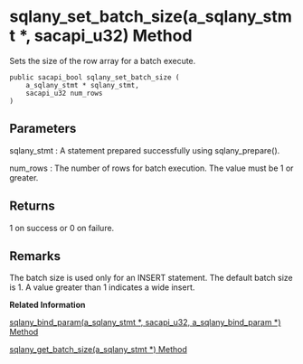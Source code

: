 <!-- loio9d03e65da7d31014bce4c3c442b5837b -->

# sqlany\_set\_batch\_size\(a\_sqlany\_stmt \*, sacapi\_u32\) Method

Sets the size of the row array for a batch execute.



```
public sacapi_bool sqlany_set_batch_size (
    a_sqlany_stmt * sqlany_stmt,
    sacapi_u32 num_rows
)
```



## Parameters

sqlany\_stmt
:   A statement prepared successfully using sqlany\_prepare\(\).

num\_rows
:   The number of rows for batch execution. The value must be 1 or greater.



## Returns

1 on success or 0 on failure.



## Remarks

The batch size is used only for an INSERT statement. The default batch size is 1. A value greater than 1 indicates a wide insert.

**Related Information**  


[sqlany\_bind\_param\(a\_sqlany\_stmt \*, sacapi\_u32, a\_sqlany\_bind\_param \*\) Method](sqlany-bind-param-a-sqlany-stmt-sacapi-u32-a-sqlany-bind-param-method-3bf5173.md "Bind a user-supplied buffer as a parameter to the prepared statement.")

[sqlany\_get\_batch\_size\(a\_sqlany\_stmt \*\) Method](sqlany-get-batch-size-a-sqlany-stmt-method-9cfd270.md "Retrieves the size of the row array for a batch execute.")

